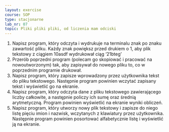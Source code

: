 ```yaml
---
layout: exercise
course: SOP
type: stacjonarne
lab_nr: 07
topic: Pliki pliki pliki, od liczenia mam odciski
---
```

1. Napisz program, który odczyta i wydrukuje na terminalu znak po znaku zawartość pliku. Każdy znak powiększ przed drukiem o 1, aby plik tekstowy z ciągiem 10asdf wydrukował ciąg ‘21bteg’
2. Przerób poprzedni program (polecam go skopiować i pracować na nowoutworzonym) tak, aby zapisywał do nowego pliku to, co w poprzednim programie drukował.
3. Napisz program, który zapisze wprowadzony przez użytkownika tekst do pliku tekstowego. Następnie program powinien wczytać zapisany tekst i wyświetlić go na ekranie.
4. Napisz program, który odczyta dane z pliku tekstowego zawierającego liczby całkowite, a następnie policzy ich sumę oraz średnią arytmetyczną. Program powinien wyświetlić na ekranie wyniki obliczeń.
5. Napisz program, który utworzy nowy plik tekstowy i zapisze do niego listę pięciu imion i nazwisk, wczytanych z klawiatury przez użytkownika. Następnie program powinien posortować alfabetycznie listę i wyświetlić ją na ekranie.
